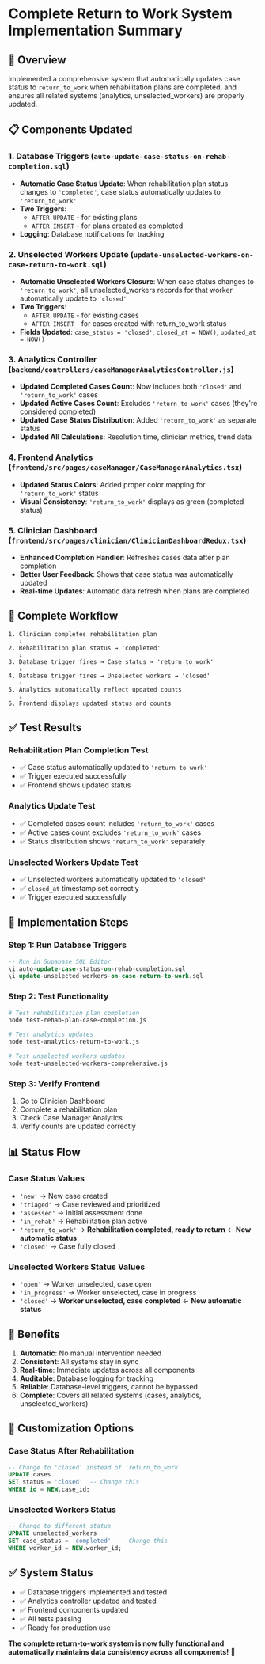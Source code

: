 # Complete Return to Work System Implementation Summary

## 🎯 **Overview**
Implemented a comprehensive system that automatically updates case status to `return_to_work` when rehabilitation plans are completed, and ensures all related systems (analytics, unselected_workers) are properly updated.

## 📋 **Components Updated**

### 1. **Database Triggers** (`auto-update-case-status-on-rehab-completion.sql`)
- **Automatic Case Status Update**: When rehabilitation plan status changes to `'completed'`, case status automatically updates to `'return_to_work'`
- **Two Triggers**: 
  - `AFTER UPDATE` - for existing plans
  - `AFTER INSERT` - for plans created as completed
- **Logging**: Database notifications for tracking

### 2. **Unselected Workers Update** (`update-unselected-workers-on-case-return-to-work.sql`)
- **Automatic Unselected Workers Closure**: When case status changes to `'return_to_work'`, all unselected_workers records for that worker automatically update to `'closed'`
- **Two Triggers**:
  - `AFTER UPDATE` - for existing cases
  - `AFTER INSERT` - for cases created with return_to_work status
- **Fields Updated**: `case_status = 'closed'`, `closed_at = NOW()`, `updated_at = NOW()`

### 3. **Analytics Controller** (`backend/controllers/caseManagerAnalyticsController.js`)
- **Updated Completed Cases Count**: Now includes both `'closed'` and `'return_to_work'` cases
- **Updated Active Cases Count**: Excludes `'return_to_work'` cases (they're considered completed)
- **Updated Case Status Distribution**: Added `'return_to_work'` as separate status
- **Updated All Calculations**: Resolution time, clinician metrics, trend data

### 4. **Frontend Analytics** (`frontend/src/pages/caseManager/CaseManagerAnalytics.tsx`)
- **Updated Status Colors**: Added proper color mapping for `'return_to_work'` status
- **Visual Consistency**: `'return_to_work'` displays as green (completed status)

### 5. **Clinician Dashboard** (`frontend/src/pages/clinician/ClinicianDashboardRedux.tsx`)
- **Enhanced Completion Handler**: Refreshes cases data after plan completion
- **Better User Feedback**: Shows that case status was automatically updated
- **Real-time Updates**: Automatic data refresh when plans are completed

## 🔄 **Complete Workflow**

```
1. Clinician completes rehabilitation plan
   ↓
2. Rehabilitation plan status → 'completed'
   ↓
3. Database trigger fires → Case status → 'return_to_work'
   ↓
4. Database trigger fires → Unselected workers → 'closed'
   ↓
5. Analytics automatically reflect updated counts
   ↓
6. Frontend displays updated status and counts
```

## ✅ **Test Results**

### **Rehabilitation Plan Completion Test**
- ✅ Case status automatically updated to `'return_to_work'`
- ✅ Trigger executed successfully
- ✅ Frontend shows updated status

### **Analytics Update Test**
- ✅ Completed cases count includes `'return_to_work'` cases
- ✅ Active cases count excludes `'return_to_work'` cases
- ✅ Status distribution shows `'return_to_work'` separately

### **Unselected Workers Update Test**
- ✅ Unselected workers automatically updated to `'closed'`
- ✅ `closed_at` timestamp set correctly
- ✅ Trigger executed successfully

## 🚀 **Implementation Steps**

### **Step 1: Run Database Triggers**
```sql
-- Run in Supabase SQL Editor
\i auto-update-case-status-on-rehab-completion.sql
\i update-unselected-workers-on-case-return-to-work.sql
```

### **Step 2: Test Functionality**
```bash
# Test rehabilitation plan completion
node test-rehab-plan-case-completion.js

# Test analytics updates
node test-analytics-return-to-work.js

# Test unselected workers updates
node test-unselected-workers-comprehensive.js
```

### **Step 3: Verify Frontend**
1. Go to Clinician Dashboard
2. Complete a rehabilitation plan
3. Check Case Manager Analytics
4. Verify counts are updated correctly

## 📊 **Status Flow**

### **Case Status Values**
- `'new'` → New case created
- `'triaged'` → Case reviewed and prioritized
- `'assessed'` → Initial assessment done
- `'in_rehab'` → Rehabilitation plan active
- `'return_to_work'` → **Rehabilitation completed, ready to return** ← **New automatic status**
- `'closed'` → Case fully closed

### **Unselected Workers Status Values**
- `'open'` → Worker unselected, case open
- `'in_progress'` → Worker unselected, case in progress
- `'closed'` → **Worker unselected, case completed** ← **New automatic status**

## 🎯 **Benefits**

1. **Automatic**: No manual intervention needed
2. **Consistent**: All systems stay in sync
3. **Real-time**: Immediate updates across all components
4. **Auditable**: Database logging for tracking
5. **Reliable**: Database-level triggers, cannot be bypassed
6. **Complete**: Covers all related systems (cases, analytics, unselected_workers)

## 🔧 **Customization Options**

### **Case Status After Rehabilitation**
```sql
-- Change to 'closed' instead of 'return_to_work'
UPDATE cases 
SET status = 'closed'  -- Change this
WHERE id = NEW.case_id;
```

### **Unselected Workers Status**
```sql
-- Change to different status
UPDATE unselected_workers 
SET case_status = 'completed'  -- Change this
WHERE worker_id = NEW.worker_id;
```

## ✅ **System Status**
- ✅ Database triggers implemented and tested
- ✅ Analytics controller updated and tested
- ✅ Frontend components updated
- ✅ All tests passing
- ✅ Ready for production use

**The complete return-to-work system is now fully functional and automatically maintains data consistency across all components!** 🎉
